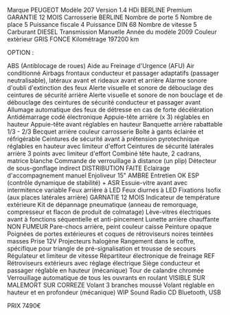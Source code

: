 Marque PEUGEOT
Modèle 207
Version 1.4 HDi BERLINE Premium GARANTIE 12 MOIS
Carrosserie BERLINE
Nombre de porte 5
Nombre de place 5
Puissance fiscale 4
Puissance DIN 68
Nombre de vitesse 5
Carburant DIESEL
Transmission Manuelle
Année du modèle 2009
Couleur extèrieur GRIS FONCE
Kilométrage 197200 km

OPTION :  

ABS (Antiblocage de roues) 
Aide au Freinage d'Urgence (AFU) 
Air conditionné 
Airbags frontaux conducteur et passager adaptatifs (passager neutralisable), latéraux avant et rideaux avant et arrière 
Alarme sonore d'oubli d'extinction des feux 
Alerte visuelle et sonore de débouclage des ceintures de sécurité arrière 
Alerte visuelle et sonore de non bouclage et de débouclage des ceintures de sécurité conducteur et passager avant 
Allumage automatique des feux de détresse en cas de forte décélération 
Antidémarrage codé électronique 
Appuie-tête arrière (x 3) réglables en hauteur 
Appuie-tête avant réglables en hauteur 
Banquette arrière rabattable 1/3 - 2/3 
Becquet arrière couleur carrosserie 
Boîte à gants éclairée et réfrigérable 
Ceintures de sécurité avant à prétension pyrotechnique réglables en hauteur avec limiteur d'effort 
Ceintures de sécurité latérales arrière 3 points avec limiteur d'effort 
Combiné tête haute, 2 cadrans, matrice blanche 
Commande de verrouillage à distance (un plip) 
Détecteur de sous-gonflage indirect 
DISTRIBUTION FAITE 
Eclairage d'accompagnement manuel 
Enjoliveur 15" AMBRE 
Entretien OK 
ESP (contrôle dynamique de stabilité) + ASR 
Essuie-vitre avant avec intermitence variable 
Feux arrière à LED 
Feux diurnes à LED 
Fixations Isofix (aux places latérales arrière) 
GARNATIE 12 MOIS 
Indicateur de température extérieure 
Kit de dépannage pneumatique (anneau de remorquage, compresseur et flacon de produit de colmatage) 
Lève-vitres électriques avant à fonctions séquentielle et anti-pincement 
Lunette arrière chauffante 
NON FUMEUR 
Pare-chocs arrière, peint couleur caisse 
Peinture opaque 
Poignées de portes extérieures et coques de rétroviseurs noires teintées masses 
Prise 12V 
Projecteurs halogène 
Rangement dans le coffre, spécifique pour triangle de pré-signalisation et trousse de secours 
Régulateur et limiteur de vitesse 
Répartiteur électronique de freinage REF 
Rétroviseurs extérieurs avec réglage électrique 
Siège conducteur et passager réglable en hauteur (mécanique) 
Tour de calandre chromée 
Verrouillage automatique de tous les ouvrants en roulant 
VISIBLE SUR MALEMORT SUR CORREZE 
Volant 3 branches moussé 
Volant réglable en hauteur et en profondeur (mécanique) 
WIP Sound Radio CD Bluetooth, USB 


PRIX  7490€
